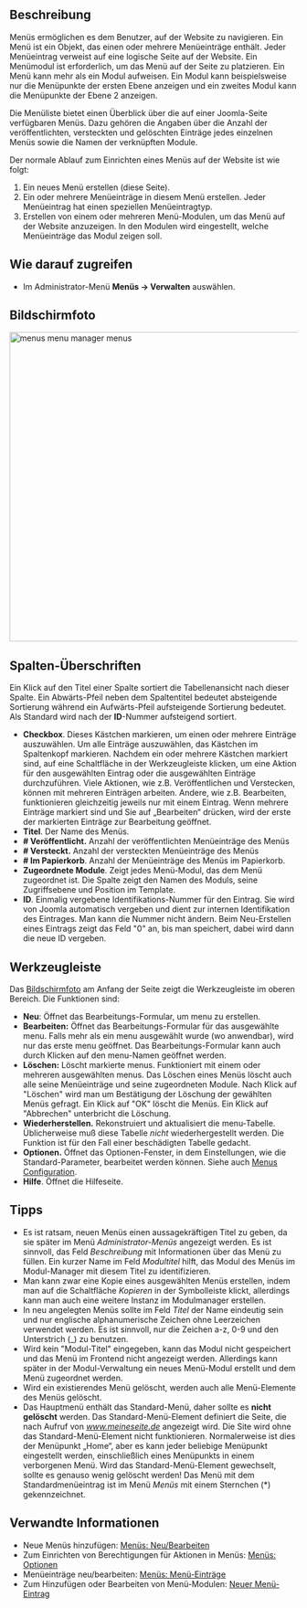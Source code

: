 <!-- Filename: Help4.x:Menus / Display title: Menüs -->

## Beschreibung

Menüs ermöglichen es dem Benutzer, auf der Website zu navigieren. Ein
Menü ist ein Objekt, das einen oder mehrere Menüeinträge enthält. Jeder
Menüeintrag verweist auf eine logische Seite auf der Website. Ein
Menümodul ist erforderlich, um das Menü auf der Seite zu platzieren. Ein
Menü kann mehr als ein Modul aufweisen. Ein Modul kann beispielsweise
nur die Menüpunkte der ersten Ebene anzeigen und ein zweites Modul kann
die Menüpunkte der Ebene 2 anzeigen.

Die Menüliste bietet einen Überblick über die auf einer Joomla-Seite
verfügbaren Menüs. Dazu gehören die Angaben über die Anzahl der
veröffentlichten, versteckten und gelöschten Einträge jedes einzelnen
Menüs sowie die Namen der verknüpften Module.

Der normale Ablauf zum Einrichten eines Menüs auf der Website ist wie
folgt:

1.  Ein neues Menü erstellen (diese Seite).
2.  Ein oder mehrere Menüeinträge in diesem Menü erstellen. Jeder
    Menüeintrag hat einen speziellen Menüeintragtyp.
3.  Erstellen von einem oder mehreren Menü-Modulen, um das Menü auf der
    Website anzuzeigen. In den Modulen wird eingestellt, welche
    Menüeinträge das Modul zeigen soll.

## Wie darauf zugreifen

- Im Administrator-Menü **Menüs → Verwalten** auswählen.

## Bildschirmfoto

<img
src="https://docs.joomla.org/images/thumb/a/a0/Help-4x-menus-menu-manager-menus-de.png/800px-Help-4x-menus-menu-manager-menus-de.png"
decoding="async"
srcset="https://docs.joomla.org/images/thumb/a/a0/Help-4x-menus-menu-manager-menus-de.png/1200px-Help-4x-menus-menu-manager-menus-de.png 1.5x, https://docs.joomla.org/images/thumb/a/a0/Help-4x-menus-menu-manager-menus-de.png/1600px-Help-4x-menus-menu-manager-menus-de.png 2x"
data-file-width="1630" data-file-height="1105" width="800" height="542"
alt="menus menu manager menus" />

## Spalten-Überschriften

Ein Klick auf den Titel einer Spalte sortiert die Tabellenansicht nach
dieser Spalte. Ein Abwärts-Pfeil neben dem Spaltentitel bedeutet
absteigende Sortierung während ein Aufwärts-Pfeil aufsteigende
Sortierung bedeutet. Als Standard wird nach der **ID**-Nummer
aufsteigend sortiert.

- **Checkbox**. Dieses Kästchen markieren, um einen oder mehrere
  Einträge auszuwählen. Um alle Einträge auszuwählen, das Kästchen im
  Spaltenkopf markieren. Nachdem ein oder mehrere Kästchen markiert
  sind, auf eine Schaltfläche in der Werkzeugleiste klicken, um eine
  Aktion für den ausgewählten Eintrag oder die ausgewählten Einträge
  durchzuführen. Viele Aktionen, wie z.B. Veröffentlichen und
  Verstecken, können mit mehreren Einträgen arbeiten. Andere, wie z.B.
  Bearbeiten, funktionieren gleichzeitig jeweils nur mit einem Eintrag.
  Wenn mehrere Einträge markiert sind und Sie auf „Bearbeiten“ drücken,
  wird der erste der markierten Einträge zur Bearbeitung geöffnet.
- **Titel**. Der Name des Menüs.
- **\# Veröffentlicht.** Anzahl der veröffentlichten Menüeinträge des
  Menüs
- **\# Versteckt.** Anzahl der versteckten Menüeinträge des Menüs
- **\# Im Papierkorb**. Anzahl der Menüeinträge des Menüs im Papierkorb.
- **Zugeordnete Module**. Zeigt jedes Menü-Modul, das dem Menü
  zugeordnet ist. Die Spalte zeigt den Namen des Moduls, seine
  Zugriffsebene und Position im Template.
- **ID**. Einmalig vergebene Identifikations-Nummer für den Eintrag. Sie
  wird von Joomla automatisch vergeben und dient zur internen
  Identifikation des Eintrages. Man kann die Nummer nicht ändern. Beim
  Neu-Erstellen eines Eintrags zeigt das Feld "0" an, bis man speichert,
  dabei wird dann die neue ID vergeben.

## Werkzeugleiste

Das [Bildschirmfoto](#Bildschirmfoto) am Anfang der Seite zeigt die
Werkzeugleiste im oberen Bereich. Die Funktionen sind:

- **Neu**: Öffnet das Bearbeitungs-Formular, um menu zu erstellen.
- **Bearbeiten:** Öffnet das Bearbeitungs-Formular für das ausgewählte
  menu. Falls mehr als ein menu ausgewählt wurde (wo anwendbar), wird
  nur das erste menu geöffnet. Das Bearbeitungs-Formular kann auch durch
  Klicken auf den menu-Namen geöffnet werden.
- **Löschen:** Löscht markierte menus. Funktioniert mit einem oder
  mehreren ausgewählten menus. Das Löschen eines Menüs löscht auch alle
  seine Menüeinträge und seine zugeordneten Module. Nach Klick auf
  "Löschen" wird man um Bestätigung der Löschung der gewählten Menüs
  gefragt. Ein Klick auf "OK" löscht die Menüs. Ein Klick auf
  "Abbrechen" unterbricht die Löschung.
- **Wiederherstellen.** Rekonstruiert und aktualisiert die menu-Tabelle.
  Üblicherweise muß diese Tabelle *nicht* wiederhergestellt werden. Die
  Funktion ist für den Fall einer beschädigten Tabelle gedacht.
- **Optionen.** Öffnet das Optionen-Fenster, in dem Einstellungen, wie
  die Standard-Parameter, bearbeitet werden können. Siehe auch [Menus
  Configuration](https://docs.joomla.org/Help4.x:Components_Menus_Configuration "Special:MyLanguage/Help4.x:Components Menus Configuration").
- **Hilfe**. Öffnet die Hilfeseite.

## Tipps

- Es ist ratsam, neuen Menüs einen aussagekräftigen Titel zu geben, da
  sie später im Menü *Administrator-Menüs* angezeigt werden. Es ist
  sinnvoll, das Feld *Beschreibung* mit Informationen über das Menü zu
  füllen. Ein kurzer Name im Feld *Modultitel* hilft, das Modul des
  Menüs im Modul-Manager mit diesem Titel zu identifizieren.
- Man kann zwar eine Kopie eines ausgewählten Menüs erstellen, indem man
  auf die Schaltfläche *Kopieren* in der Symbolleiste klickt, allerdings
  kann man auch eine weitere Instanz im Modulmanager erstellen.
- In neu angelegten Menüs sollte im Feld *Titel* der Name eindeutig sein
  und nur englische alphanumerische Zeichen ohne Leerzeichen verwendet
  werden. Es ist sinnvoll, nur die Zeichen a-z, 0-9 und den Unterstrich
  (\_) zu benutzen.
- Wird kein "Modul-Titel" eingegeben, kann das Modul nicht gespeichert
  und das Menü im Frontend nicht angezeigt werden. Allerdings kann
  später in der Modul-Verwaltung ein neues Menü-Modul erstellt und dem
  Menü zugeordnet werden.
- Wird ein existierendes Menü gelöscht, werden auch alle Menü-Elemente
  des Menüs gelöscht.
- Das Hauptmenü enthält das Standard-Menü, daher sollte es **nicht
  gelöscht** werden. Das Standard-Menü-Element definiert die Seite, die
  nach Aufruf von *www.meineseite.de* angezeigt wird. Die Site wird ohne
  das Standard-Menü-Element nicht funktionieren. Normalerweise ist dies
  der Menüpunkt „Home“, aber es kann jeder beliebige Menüpunkt
  eingestellt werden, einschließlich eines Menüpunkts in einem
  verborgenen Menü. Wird das Standard-Menü-Element gewechselt, sollte es
  genauso wenig gelöscht werden! Das Menü mit dem Standardmenüeintrag
  ist im Menü *Menüs* mit einem Sternchen (\*) gekennzeichnet.

## Verwandte Informationen

- Neue Menüs hinzufügen: [Menüs:
  Neu/Bearbeiten](https://docs.joomla.org/Help4.x:Menus:_Edit/de "Help4.x:Menus: Edit/de")
- Zum Einrichten von Berechtigungen für Aktionen in Menüs: [Menüs:
  Optionen](https://docs.joomla.org/Help4.x:Menus:_Options/de "Help4.x:Menus: Options/de")
- Menüeinträge neu/bearbeiten: [Menüs:
  Menü-Einträge](https://docs.joomla.org/Help4.x:Menus:_Items/de "Help4.x:Menus: Items/de")
- Zum Hinzufügen oder Bearbeiten von Menü-Modulen: [Neuer
  Menü-Eintrag](https://docs.joomla.org/Help4.x:Menu_Item:_New_Item/de "Help4.x:Menu Item: New Item/de")
